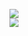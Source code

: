 [![](https://img.shields.io/badge/Made%20With-Github%20Spray-lightgrey.svg?style=for-the-badge&logo=github)](https://github.com/Annihil/github-spray#4687)  
[![](https://i.imgur.com/2DrTn0Z.gif)](https://github.com/Annihil/github-spray)
